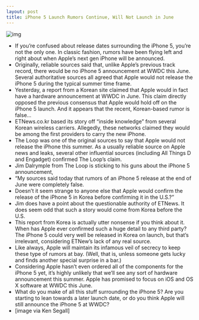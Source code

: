```yaml
---
layout: post
title: iPhone 5 Launch Rumors Continue, Will Not Launch in June
---
```

![img](http://media.idownloadblog.com/wp-content/uploads/2011/04/iPhone-Release-Mystery.jpeg)
* If you’re confused about release dates surrounding the iPhone 5, you’re not the only one. In classic fashion, rumors have been flying left and right about when Apple’s next gen iPhone will be announced.
* Originally, reliable sources said that, unlike Apple’s previous track record, there would be no iPhone 5 announcement at WWDC this June. Several authoritative sources all agreed that Apple would not release the iPhone 5 during the typical summer time frame.
* Yesterday, a report from a Korean site claimed that Apple would in fact have a hardware announcement at WWDC in June. This claim directly opposed the previous consensus that Apple would hold off on the iPhone 5 launch. And it appears that the recent, Korean-based rumor is false…
* ETNews.co.kr based its story off “inside knowledge” from several Korean wireless carriers. Allegedly, these networks claimed they would be among the first providers to carry the new iPhone.
* The Loop was one of the original sources to say that Apple would not release the iPhone this summer. As a usually reliable source on Apple news and leaks, several other influential sources (including All Things D and Engadget) confirmed The Loop’s claim.
* Jim Dalrymple from The Loop is sticking to his guns about the iPhone 5 announcement,
* “My sources said today that rumors of an iPhone 5 release at the end of June were completely false.
* Doesn’t it seem strange to anyone else that Apple would confirm the release of the iPhone 5 in Korea before confirming it in the U.S.?”
* Jim does have a point about the questionable authority of ETNews. It does seem odd that such a story would come from Korea before the U.S.
* This report from Korea is actually utter nonsense if you think about it. When has Apple ever confirmed such a huge detail to any third party? The iPhone 5 could very well be released in Korea on launch, but that’s irrelevant, considering ETNew’s lack of any real source.
* Like always, Apple will maintain its infamous veil of secrecy to keep these type of rumors at bay. (Well, that is, unless someone gets lucky and finds another special surprise in a bar.)
* Considering Apple hasn’t even ordered all of the components for the iPhone 5 yet, it’s highly unlikely that we’ll see any sort of hardware announcement this summer. Apple has promised to focus on iOS and OS X software at WWDC this June.
* What do you make of all this stuff surrounding the iPhone 5? Are you starting to lean towards a later launch date, or do you think Apple will still announce the iPhone 5 at WWDC?
* [image via Ken Segall]

